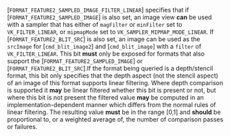 [`FORMAT_FEATURE2_SAMPLED_IMAGE_FILTER_LINEAR`] specifies that
    if [`FORMAT_FEATURE2_SAMPLED_IMAGE`] is also set, an image
    view  **can**  be used with a sampler that has either of `magFilter` or
    `minFilter` set to `VK_FILTER_LINEAR`, or `mipmapMode` set
    to `VK_SAMPLER_MIPMAP_MODE_LINEAR`.
    If [`FORMAT_FEATURE2_BLIT_SRC`] is also set, an image can be
    used as the `srcImage` for
[`cmd_blit_image2`] and
    [`cmd_blit_image`] with a `filter` of `VK_FILTER_LINEAR`.
    This bit  **must**  only be exposed for formats that also support the
    [`FORMAT_FEATURE2_SAMPLED_IMAGE`] or
    [`FORMAT_FEATURE2_BLIT_SRC`].If the format being queried is a depth/stencil format, this bit only
specifies that the depth aspect (not the stencil aspect) of an image of this
format supports linear filtering.
Where depth comparison is supported it  **may**  be linear filtered whether this
bit is present or not, but where this bit is not present the filtered value
 **may**  be computed in an implementation-dependent manner which differs from
the normal rules of linear filtering.
The resulting value  **must**  be in the range [0,1] and  **should**  be
proportional to, or a weighted average of, the number of comparison passes
or failures.